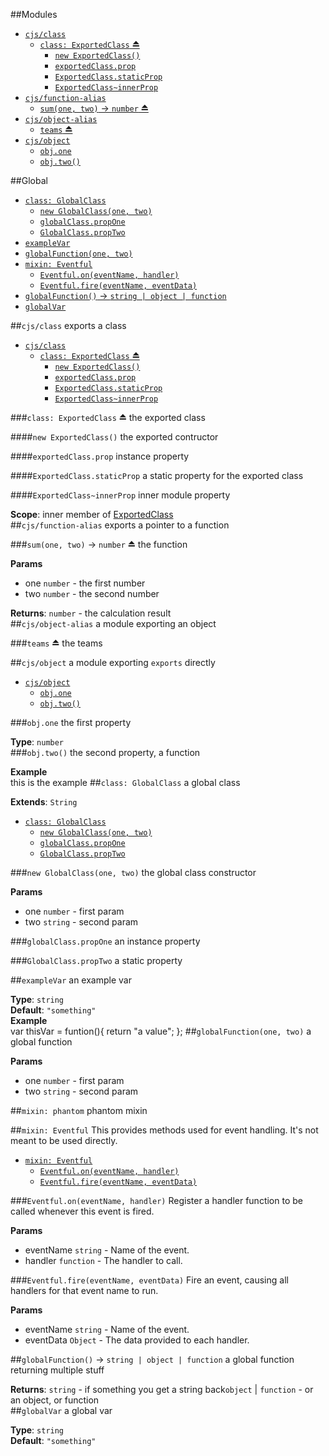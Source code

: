 ##Modules
* [`cjs/class`](#module_cjs/class)
  * [`class: ExportedClass` ⏏](#exp_module_cjs/class^ExportedClass)
    * [`new ExportedClass()`](#new_module_cjs/class^ExportedClass())
    * [`exportedClass.prop`](#module_cjs/class^ExportedClass#prop)
    * [`ExportedClass.staticProp`](#module_cjs/class^ExportedClass.staticProp)
    * [`ExportedClass~innerProp`](#module_cjs/class^ExportedClass..innerProp)
* [`cjs/function-alias`](#module_cjs/function-alias)
  * [`sum(one, two)` -> `number` ⏏](#exp_module_cjs/function-alias^sum)
* [`cjs/object-alias`](#module_cjs/object-alias)
  * [`teams` ⏏](#exp_module_cjs/object-alias^teams)
* [`cjs/object`](#module_cjs/object)
  * [`obj.one`](#module_cjs/object.one)
  * [`obj.two()`](#module_cjs/object.two)

##Global
* [`class: GlobalClass`](#GlobalClass)
  * [`new GlobalClass(one, two)`](#new_GlobalClass())
  * [`globalClass.propOne`](#GlobalClass#propOne)
  * [`GlobalClass.propTwo`](#GlobalClass.propTwo)
* [`exampleVar`](#exampleVar)
* [`globalFunction(one, two)`](#globalFunction)
* [`mixin: Eventful`](#Eventful)
  * [`Eventful.on(eventName, handler)`](#Eventful.on)
  * [`Eventful.fire(eventName, eventData)`](#Eventful.fire)
* [`globalFunction()` -> `string | object | function`](#globalFunction)
* [`globalVar`](#globalVar)

<a name="module_cjs/class"></a>
##`cjs/class`
exports a class

* [`cjs/class`](#module_cjs/class)
  * [`class: ExportedClass` ⏏](#exp_module_cjs/class^ExportedClass)
    * [`new ExportedClass()`](#new_module_cjs/class^ExportedClass())
    * [`exportedClass.prop`](#module_cjs/class^ExportedClass#prop)
    * [`ExportedClass.staticProp`](#module_cjs/class^ExportedClass.staticProp)
    * [`ExportedClass~innerProp`](#module_cjs/class^ExportedClass..innerProp)

<a name="exp_module_cjs/class^ExportedClass"></a>
###`class: ExportedClass` ⏏
the exported class

<a name="new_module_cjs/class^ExportedClass()"></a>
####`new ExportedClass()`
the exported contructor

<a name="module_cjs/class^ExportedClass#prop"></a>
####`exportedClass.prop`
instance property

<a name="module_cjs/class^ExportedClass.staticProp"></a>
####`ExportedClass.staticProp`
a static property for the exported class

<a name="module_cjs/class^ExportedClass..innerProp"></a>
####`ExportedClass~innerProp`
inner module property

**Scope**: inner member of [ExportedClass](#exp_module_cjs/class^ExportedClass)  
<a name="module_cjs/function-alias"></a>
##`cjs/function-alias`
exports a pointer to a function

<a name="exp_module_cjs/function-alias^sum"></a>
###`sum(one, two)` -> `number` ⏏
the function

**Params**

- one `number` - the first number  
- two `number` - the second number  

**Returns**: `number` - the calculation result  
<a name="module_cjs/object-alias"></a>
##`cjs/object-alias`
a module exporting an object

<a name="exp_module_cjs/object-alias^teams"></a>
###`teams` ⏏
the teams

<a name="module_cjs/object"></a>
##`cjs/object`
a module exporting `exports` directly

* [`cjs/object`](#module_cjs/object)
  * [`obj.one`](#module_cjs/object.one)
  * [`obj.two()`](#module_cjs/object.two)

<a name="module_cjs/object.one"></a>
###`obj.one`
the first property

**Type**: `number`  
<a name="module_cjs/object.two"></a>
###`obj.two()`
the second property, a function

**Example**  
this is the example
<a name="GlobalClass"></a>
##`class: GlobalClass`
a global class

**Extends**: `String`  
* [`class: GlobalClass`](#GlobalClass)
  * [`new GlobalClass(one, two)`](#new_GlobalClass())
  * [`globalClass.propOne`](#GlobalClass#propOne)
  * [`GlobalClass.propTwo`](#GlobalClass.propTwo)

<a name="new_GlobalClass()"></a>
###`new GlobalClass(one, two)`
the global class constructor

**Params**

- one `number` - first param  
- two `string` - second param  

<a name="GlobalClass#propOne"></a>
###`globalClass.propOne`
an instance property

<a name="GlobalClass.propTwo"></a>
###`GlobalClass.propTwo`
a static property

<a name="exampleVar"></a>
##`exampleVar`
an example var

**Type**: `string`  
**Default**: `"something"`  
**Example**  
var thisVar = funtion(){
    return "a value";
};
<a name="globalFunction"></a>
##`globalFunction(one, two)`
a global function

**Params**

- one `number` - first param  
- two `string` - second param  

<a name="phantom"></a>
##`mixin: phantom`
phantom mixin

<a name="Eventful"></a>
##`mixin: Eventful`
This provides methods used for event handling. It's not meant to
be used directly.

* [`mixin: Eventful`](#Eventful)
  * [`Eventful.on(eventName, handler)`](#Eventful.on)
  * [`Eventful.fire(eventName, eventData)`](#Eventful.fire)

<a name="Eventful.on"></a>
###`Eventful.on(eventName, handler)`
Register a handler function to be called whenever this event is fired.

**Params**

- eventName `string` - Name of the event.  
- handler `function` - The handler to call.  

<a name="Eventful.fire"></a>
###`Eventful.fire(eventName, eventData)`
Fire an event, causing all handlers for that event name to run.

**Params**

- eventName `string` - Name of the event.  
- eventData `Object` - The data provided to each handler.  

<a name="globalFunction"></a>
##`globalFunction()` -> `string | object | function`
a global function returning multiple stuff

**Returns**: `string` - if something you get a string back`object` | `function` - or an object, or function  
<a name="globalVar"></a>
##`globalVar`
a global var

**Type**: `string`  
**Default**: `"something"`  
